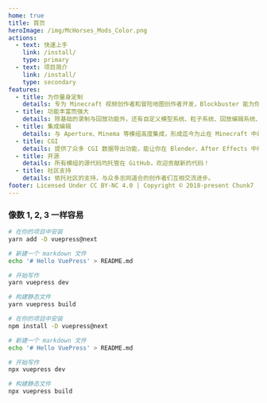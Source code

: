 ```yaml
---
home: true
title: 首页
heroImage: /img/McHorses_Mods_Color.png
actions:
  - text: 快速上手
    link: /install/
    type: primary
  - text: 项目简介
    link: /install/
    type: secondary
features:
  - title: 为你量身定制
    details: 专为 Minecraft 视频创作者和冒险地图创作者开发，Blockbuster 能为你带来极致的演出效果。
  - title: 功能丰富而强大
    details: 除基础的录制与回放功能外，还有自定义模型系统、粒子系统、回放编辑系统、动画系统，以及众多辅助功能。
  - title: 集成编辑
    details: 与 Aperture、Minema 等模组高度集成，形成迄今为止在 Minecraft 中最强大的创作工具。
  - title: CGI
    details: 提供了众多 CGI 数据导出功能，能让你在 Blender、After Effects 中继续加工素材。
  - title: 开源
    details: 所有模组的源代码均托管在 GitHub，欢迎贡献新的代码！
  - title: 社区支持
    details: 依托社区的支持，与众多志同道合的创作者们互相交流进步。
footer: Licensed Under CC BY-NC 4.0 | Copyright © 2018-present Chunk7 | Powered by VuePress
---
```


### 像数 1, 2, 3 一样容易

<CodeGroup>
  <CodeGroupItem title="YARN" active>

```bash
# 在你的项目中安装
yarn add -D vuepress@next

# 新建一个 markdown 文件
echo '# Hello VuePress' > README.md

# 开始写作
yarn vuepress dev

# 构建静态文件
yarn vuepress build
```

  </CodeGroupItem>

  <CodeGroupItem title="NPM">

```bash
# 在你的项目中安装
npm install -D vuepress@next

# 新建一个 markdown 文件
echo '# Hello VuePress' > README.md

# 开始写作
npx vuepress dev

# 构建静态文件
npx vuepress build
```

  </CodeGroupItem>
</CodeGroup>
